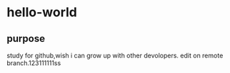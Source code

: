 # hello-world
## purpose
study for github,wish i can grow up with other devolopers.
edit on remote branch.123111111ss